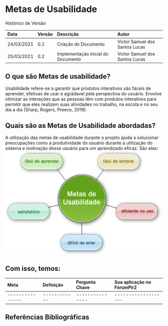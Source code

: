 # Metas de Usabilidade 

Histórico de Versão 

| Data | Versão | Descrição | Autor |
| :--- | :--- | :--- | :--- |
| 24/03/2021 | 0.1 | Criação do Documento | Victor Samuel dos Santos Lucas |
| 25/03/2021 | 0.2 | Implementação inicial do Documento | Victor Samuel dos Santos Lucas |

## O que são Metas de usabilidade? 
Usabilidade refere-se a garantir que produtos interativos são fáceis de aprender, efetivas de usar e agrádavel pela perspectiva do usuário. Envolve otimizar as interações que as pessoas têm com produtos interativos para permitir que eles realizem suas atividades no trabalho, na escola e no seu dia a dia (Sharp, Rogers, Preece, 2019). 

## Quais são as Metas de Usabilidade abordadas?
A utilização das metas de usabilidade durante o projeto ajuda a solucionar preocupações como a produtividade do usuário durante a utilização do sistema e motivação desse usuário para um aprendizado eficaz. São elas: 
<img src="media/usabilidade.png" width="500">

## Com isso, temos:
| Meta | Definição | Pergunta Chave | Sua aplicação no FórumPir2 |
| :--- | :--- | :--- | :--- |
| ---------------| ------------ | ---------------| ------------------- |


## Referências Bibliográficas